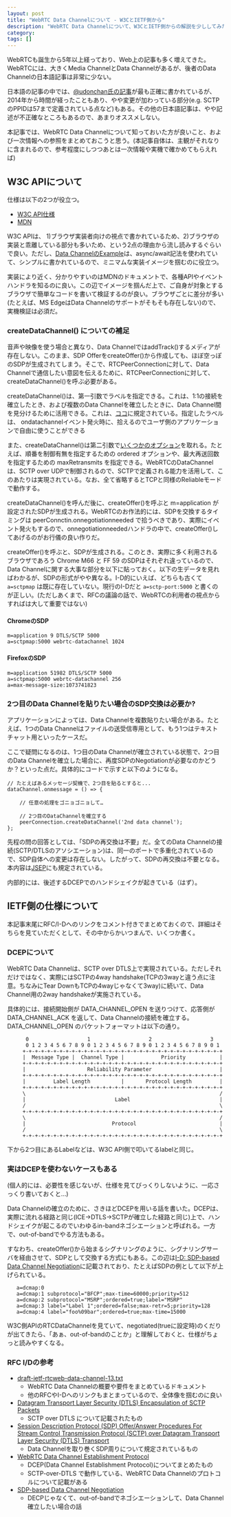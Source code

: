 ```yaml
---
layout: post
title: "WebRTC Data Channelについて - W3CとIETF側から"
description: "WebRTC Data Channelについて、W3CとIETF側からの解説を少ししてみた記事"
category: 
tags: []
---
```


WebRTCも誕生から5年以上経っており、Web上の記事も多く増えてきた。WebRTCには、大きくMedia ChannelとData Channelがあるが、後者のData Channelの日本語記事は非常に少ない。

日本語の記事の中では、[@udonchan氏の記事](https://qiita.com/udonchan/items/7f5ffa9e8982ae1636c3)が最も正確に書かれているが、2014年から時間が経ったこともあり、やや変更が加わっている部分(e.g. SCTPのPPIDは57まで定義されている点など)もある。その他の日本語記事は、やや記述が不正確なところもあるので、あまりオススメしない。

本記事では、WebRTC Data Channelについて知っておいた方が良いこと、および一次情報への参照をまとめておこうと思う。(本記事自体は、主観がそれなりに含まれるので、参考程度にしつつあとは一次情報や実機で確かめてもらえれば)

## W3C APIについて

仕様は以下の2つが役立つ。

- [W3C API仕様](https://w3c.github.io/webrtc-pc/#peer-to-peer-data-api)
- [MDN](https://developer.mozilla.org/en-US/docs/Web/API/RTCDataChannel)

W3C APIは、 1)ブラウザ実装者向けの視点で書かれているため、2)ブラウザの実装と乖離している部分も多いため、という2点の理由から流し読みするぐらいで良い。ただし、[Data ChannelのExample](https://w3c.github.io/webrtc-pc/#peer-to-peer-data-example)は、async/await記法を使われていて、シンプルに書かれているので、ミニマムな実装イメージを掴むのに役立つ。

実装により近く、分かりやすいのはMDNのドキュメントで、各種APIやイベントハンドラを知るのに良い。この辺でイメージを掴んだ上で、ご自身が対象とするブラウザで簡単なコードを書いて検証するのが良い。ブラウザごとに差分が多い(たとえば、MS EdgeはData Channelのサポートがそもそも存在しない)ので、実機検証は必須だ。

### createDataChannel() についての補足

音声や映像を使う場合と異なり、Data ChannelではaddTrack()するメディアが存在しない。このまま、SDP OfferをcreateOffer()から作成しても、ほぼ空っぽのSDPが生成されてしまう。そこで、RTCPeerConnectionに対して、Data Channelで通信したい意図を伝えるために、RTCPeerConnectionに対して、createDataChannel()を呼ぶ必要がある。

createDataChannel()は、第一引数でラベルを指定できる。これは、1:1の接続を確立したとき、および複数のData Channelを確立したときに、Data Channel間を見分けるために活用できる。これは、[ココ](https://w3c.github.io/webrtc-pc/#dfn-datachannellabel)に規定されている。指定したラベルは、 ondatachannelイベント発火時に、拾えるのでユーザ側のアプリケーションで自由に使うことができる

また、createDataChannel()は第二引数で[いくつかのオプション](https://developer.mozilla.org/en-US/docs/Web/API/RTCPeerConnection/createDataChannel#RTCDataChannelInit_dictionary)を取れる。たとえば、順番を制御有無を指定するための ordered オプションや、最大再送回数を指定するための maxRetransmits を指定できる。WebRTCのDataChannelは、SCTP over UDPで制御されるので、SCTPで定義される能力を活用して、このあたりは実現されている。なお、全て省略するとTCPと同様のReliableモードで動作する。

createDataChannel()を呼んだ後に、createOffer()を呼ぶと m=application が設定されたSDPが生成される。WebRTCのお作法的には、SDPを交換するタイミングは peerConnctin.onnegotiationneeded で拾うべきであり、実際にイベント発火もするので、onnegotiationneededハンドラの中で、createOffer()してあげるのがお行儀の良い作りだ。

createOffer()を呼ぶと、SDPが生成される。このとき、実際に多く利用されるブラウザであろう Chrome M66 と FF 59 のSDPはそれぞれ違っているので、Data Channelに関する大事な部分を以下に貼っておく。以下の生データを見ればわかるが、SDPの形式がやや異なる。I-D的にいえば、どちらも古くて `a=sctpmap` は既に存在していない。現行のI-Dだと `a=sctp-port:5000` と書くのが正しい。(ただしあくまで、RFCの議論の話で、WebRTCの利用者の視点からすればは大して重要ではない)

#### ChromeのSDP

```
m=application 9 DTLS/SCTP 5000
a=sctpmap:5000 webrtc-datachannel 1024
```

#### FirefoxのSDP

```
m=application 51982 DTLS/SCTP 5000
a=sctpmap:5000 webrtc-datachannel 256
a=max-message-size:1073741823
```

### 2つ目のData Channelを貼りたい場合のSDP交換は必要か?

アプリケーションによっては、Data Channelを複数貼りたい場合がある。たとえば、1つのData Channelはファイルの送受信専用として、もう1つはテキストチャット用といったケースだ。

ここで疑問になるのは、1つ目のData Channelが確立されている状態で、2つ目のData Channelを確立した場合に、再度SDPのNegotiationが必要なのかどうか？といった点だ。具体的にコードで示すと以下のようになる。

```
// たとえばあるメッセージ契機で、2つ目を貼るとすると...
dataChannel.onmessage = () => {
    
    // 任意の処理をゴニョゴニョして…

    // 2つ目のDataChannelを確立する
    peerConnection.createDataChannel('2nd data channel');
};
```

先程の問の回答としては、「SDPの再交換は不要」だ。全てのData Channelの接続(SCTP/DTLSのアソシエーション)は、同一のポートで多重化されているので、SDP自体への変更は存在しない。したがって、SDPの再交換は不要となる。本内容は[JSEP](https://tools.ietf.org/html/draft-ietf-rtcweb-jsep-24#section-4.1.5)にも規定されている。

内部的には、後述するDCEPでのハンドシェイクが起きている（はず）。

## IETF側の仕様について

本記事末尾にRFC/I-Dへのリンクをコメント付きでまとめておくので、詳細はそちらを見ていただくとして、その中からかいつまんで、いくつか書く。

### DCEPについて

WebRTC Data Channelは、SCTP over DTLS上で実現されている。ただしそれだけではなく、実際にはSCTPの4way handshake(TCPの3wayと違う点に注意。ちなみにTear DownもTCPの4wayじゃなくて3way)に続いて、Data Channel用の2way handshakeが実施されている。

具体的には、接続開始側が DATA_CHANNEL_OPEN を送りつけて、応答側が DATA_CHANNEL_ACK を返して、Data Channelの接続を確立する。DATA_CHANNEL_OPEN のパケットフォーマットは以下の通り。

```
      0                   1                   2                   3
      0 1 2 3 4 5 6 7 8 9 0 1 2 3 4 5 6 7 8 9 0 1 2 3 4 5 6 7 8 9 0 1
     +-+-+-+-+-+-+-+-+-+-+-+-+-+-+-+-+-+-+-+-+-+-+-+-+-+-+-+-+-+-+-+-+
     |  Message Type |  Channel Type |            Priority           |
     +-+-+-+-+-+-+-+-+-+-+-+-+-+-+-+-+-+-+-+-+-+-+-+-+-+-+-+-+-+-+-+-+
     |                    Reliability Parameter                      |
     +-+-+-+-+-+-+-+-+-+-+-+-+-+-+-+-+-+-+-+-+-+-+-+-+-+-+-+-+-+-+-+-+
     |         Label Length          |       Protocol Length         |
     +-+-+-+-+-+-+-+-+-+-+-+-+-+-+-+-+-+-+-+-+-+-+-+-+-+-+-+-+-+-+-+-+
     \                                                               /
     |                             Label                             |
     /                                                               \
     +-+-+-+-+-+-+-+-+-+-+-+-+-+-+-+-+-+-+-+-+-+-+-+-+-+-+-+-+-+-+-+-+
     \                                                               /
     |                            Protocol                           |
     /                                                               \
     +-+-+-+-+-+-+-+-+-+-+-+-+-+-+-+-+-+-+-+-+-+-+-+-+-+-+-+-+-+-+-+-+
```

下から2つ目にあるLabelなどは、W3C API側で叩いてるlabelと同じ。

### 実はDCEPを使わないケースもある

(個人的には、必要性を感じないが、仕様を見てびっくりしないように、一応さっくり書いておくと…)

Data Channelの確立のために、さきほどDCEPを用いる話を書いた。DCEPは、実際に流れる経路と同じ(ICE->DTLS->SCTPが確立した経路と同じ)上で、ハンドシェイクが起こるのでいわゆるin-bandネゴシエーションと呼ばれる。一方で、out-of-bandでやる方法もある。

すなわち、createOffer()から始まるシグナリングのように、シグナリングサーバを経由させて、SDPとして交換する方式にもある。この辺は[I-D: SDP-based Data Channel Negotiation](https://tools.ietf.org/html/draft-ietf-mmusic-data-channel-sdpneg-17)に記載されており、たとえばSDPの例として以下が上げられている。

```
   a=dcmap:0
   a=dcmap:1 subprotocol="BFCP";max-time=60000;priority=512
   a=dcmap:2 subprotocol="MSRP";ordered=true;label="MSRP"
   a=dcmap:3 label="Label 1";ordered=false;max-retr=5;priority=128
   a=dcmap:4 label="foo%09bar";ordered=true;max-time=15000
```

W3C側APIのRTCDataChannelを見ていて、negotiated(trueに設定時)のくだりが出てきたら、「あぁ、out-of-bandのことか」と理解しておくと、仕様がちょっと読みやすくなる。

### RFC I/Dの参考

- [draft-ietf-rtcweb-data-channel-13.txt](https://tools.ietf.org/html/draft-ietf-rtcweb-data-channel-13)
    - WebRTC Data Channelの概要や要件をまとめているドキュメント
    - 他のRFCやI-Dへのリンクもまとまっているので、全体像を掴むのに良い
- [Datagram Transport Layer Security (DTLS) Encapsulation of SCTP Packets](https://tools.ietf.org/html/rfc8261)
    - SCTP over DTLS について記載されたもの
- [Session Description Protocol (SDP) Offer/Answer Procedures For Stream Control Transmission Protocol (SCTP) over Datagram Transport Layer Security (DTLS) Transport](https://tools.ietf.org/html/draft-ietf-mmusic-sctp-sdp-26)
    - Data Channelを取り巻くSDP周りについて規定されているもの
- [WebRTC Data Channel Establishment Protocol](https://tools.ietf.org/html/draft-ietf-rtcweb-data-protocol-09)
    - DCEP(Data Channel Establishment Protocol)についてまとめたもの
    - SCTP-over-DTLS で動作している、WebRTC Data Channelのプロトコルについて記載がある
- [SDP-based Data Channel Negotiation](https://tools.ietf.org/html/draft-ietf-mmusic-data-channel-sdpneg-17)
    - DECPじゃなくて、out-of-bandでネゴシエーションして、Data Channel確立したい場合の話
